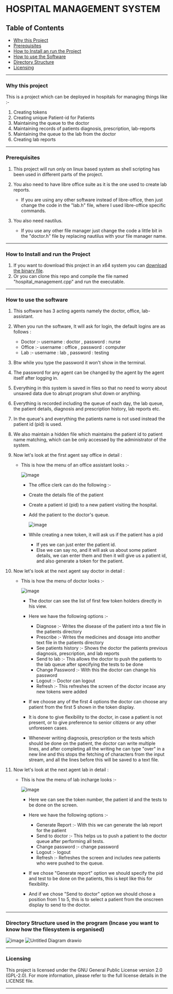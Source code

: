 # HOSPITAL MANAGEMENT SYSTEM

## Table of Contents

- [Why this Project](https://github.com/adwayithks/hospital_management_project?tab=readme-ov-file#why-this-project)
- [Prerequisites](https://github.com/adwayithks/hospital_management_project?tab=readme-ov-file#prerequisites)
- [How to Install an run the Project](https://github.com/adwayithks/hospital_management_project?tab=readme-ov-file#how-to-install-and-run-the-project)
- [How to use the Software](https://github.com/adwayithks/hospital_management_project?tab=readme-ov-file#how-to-use-the-software)
- [Directory Structure](https://github.com/adwayithks/hospital_management_project?tab=readme-ov-file#directory-structure-used-in-the-program-(Incase-you-want-to-know-how-the-filesystem-is-organised))
- [Licensing](https://github.com/adwayithks/hospital_management_project?tab=readme-ov-file#licensing)
  

---

### Why this project
 This is a project which can be deployed in hospitals for managing things like :-
 1) Creating tokens
 2) Creating unique Patient-id for Patients
 3) Maintaining the queue to the doctor
 4) Maintaining records of patients diagnosis, prescription, lab-reports
 5) Maintaining the queue to the lab from the doctor
 6) Creating lab reports

---

### Prerequisites
 1) This project will run only on linux based system as shell scripting has been used in different parts of the project.
    
 2) You also need to have libre office suite as it is the one used to create lab reports.
     - If you are using any other software instead of libre-office, then just change the code in the "lab.h" file, where I used libre-office specific commands.
 3) You also need nautilus.
     - If you use any other file manager just change the code a little bit in the "doctor.h" file by replacing nautilus with your file manager name.

---

### How to Install and run the Project 
 1) If you want to download this project in an x64 system you can [download the binary file](https://github.com/adwayithks/hospital_management_project/raw/main/hospital_management).
 2) Or you can clone this repo and compile the file named "hospital_management.cpp" and run the executable.

---

### How to use the software
 1) This software has 3 acting agents namely the doctor, office, lab-assistant.
 2) When you run the software, It will ask for login, the default logins are as follows :
    - Doctor :- username : doctor , password : nurse
    - Office :- username : office , password : computer
    - Lab    :- username : lab    , password : testing
 
 3) Btw while you type the password it won't show in the terminal. 
 4) The password for any agent can be changed by the agent by the agent itself after logging in.
 5) Everything in this system is saved in files so that no need to worry about unsaved data due to abrupt program shut down or anything.
 6) Everything is recorded including the queue of each day, the lab queue, the patient details, diagnosis and prescription history, lab reports etc.
 7) In the queue's and everything the patients name is not used instead the patient id (pid) is used.
 8) We also maintain a hidden file which maintains the patient id to patient name matching, which can be only accessed by the administrator of the system.
 
 9) Now let's look at the first agent say office in detail :
    - This is how the menu of an office assistant looks :-
       
       ![image](https://github.com/adwayithks/hospital_management_project/assets/132866560/fee0206e-c7a8-4fa8-87ff-5cfd9a4d0da8)
       
       - The office clerk can do the following :-
       - Create the details file of the patient
       - Create a patient id (pid) to a new patient visiting the hospital.
       - Add the patient to the doctor's queue.

         ![image](https://github.com/adwayithks/hospital_management_project/assets/132866560/e464f348-3929-4ef6-90b3-e8adc0e01464)
         
       - While creating a new token, it will ask us if the patient has a pid
         - If yes we can just enter the patient id.
         - Else we can say no, and it will ask us about some patient details, we can enter them and then it will give us a patient id, and also generate a token for the patient.

  7) Now let's look at the next agent say doctor in detail :
     - This is how the menu of doctor looks :-
     
       ![image](https://github.com/adwayithks/hospital_management_project/assets/132866560/2924a25e-c0ac-457f-8a7e-5a55288c3df7)

       - The doctor can see the list of first few token holders directly in his view.
       - Here we have the following options :-
         - Diagnose             :- Writes the disease of the patient into a text file in the patients directory
         - Prescribe            :- Writes the medicines and dosage into another text file in the patients directory
         - See patients history :- Shows the doctor the patients previous diagnosis, prescription, and lab reports
         - Send to lab          :- This allows the doctor to push the patients to the lab queue after specifying the tests to be done
         - Change Password      :- With this the doctor can change his password
         - Logout               :- Doctor can logout
         - Refresh              :- This refreshes the screen of the doctor incase any new tokens were added
        
       - If we choose any of the first 4 options the doctor can choose any patient from the first 5 shown in the token display.
       - It is done to give flexibility to the doctor, in case a patient is not present, or to give preference to senior citizens or any other unforeseen cases.
       - Whenever writing diagnosis, prescription or the tests which should be done on the patient, the doctor can write multiple lines, and after completing all the writing he can type "over" in a new line and this stops the fetching of characters from the input stream, and all the lines before this will be saved to a text file.

  8) Now let's look at the next agent lab in detail :
     - This is how the menu of lab incharge looks :-

       ![image](https://github.com/adwayithks/hospital_management_project/assets/132866560/87df790c-91d1-43ce-a69c-01dcbb15adfa)

       - Here we can see the token number, the patient id and the tests to be done on the screen.
       - Here we have the following options :-
         - Generate Report :- With this we can generate the lab report for the patient
         - Send to doctor  :- This helps us to push a patient to the doctor queue after performing all tests.
         - Change password :- change password
         - Logout          :- logout
         - Refresh         :- Refreshes the screen and includes new patients who were pushed to the queue.
        
       - If we chose "Generate report" option we should specify the pid and test to be done on the patients, this is kept like this for flexibility.
       - And if we chose "Send to doctor" option we should chose a position from 1 to 5, this is to select a patient from the onscreen display to send to the doctor.

---

### Directory Structure used in the program (Incase you want to know how the filesystem is organised)


![image](https://github.com/adwayithks/hospital_management_project/assets/132866560/2018f4ee-8a0e-4abf-8a82-38a9071ed7bc)
![Untitled Diagram drawio](https://github.com/adwayithks/hospital_management_project/assets/132866560/3544b38c-ed7e-4e08-a86f-b615a10be3e8)



---

### Licensing

This project is licensed under the GNU General Public License version 2.0 (GPL-2.0). For more information, please refer to the full license details in the LICENSE file.

---


         

   



